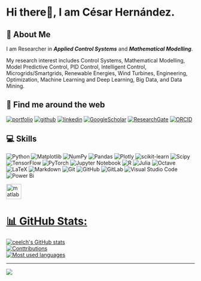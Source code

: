 # Hi there👋, I am César Hernández.

## 🚀 About Me

I am Researcher in ***Applied Control Systems*** and ***Mathematical Modelling***. 

My research interest includes Control Systems, Mathematical Modelling, Model Predictive Control, PID Control, Intelligent Control, Microgrids/Smartgrids, Renewable Energies, Wind Turbines, Engineering, Optimization, Machine Learning and Deep Learning, Big Data, and Data Mining.

## 🔗 Find me around the web

[![portfolio](https://img.shields.io/badge/my_portfolio-000?style=for-the-badge&logo=ko-fi&logoColor=white)](https://ceelch.github.io/CesarHernandezHernandezCV/)
[![github](https://img.shields.io/badge/GitHub-100000?style=for-the-badge&logo=github&logoColor=white)](https://github.com/ceelch)
[![linkedin](https://img.shields.io/badge/linkedin-0A66C2?style=for-the-badge&logo=linkedin&logoColor=white)](https://www.linkedin.com/in/cesar-hernandez-hernandez/)
[![GoogleScholar](https://img.shields.io/badge/Google_Scholar-4285F4?style=for-the-badge&logo=google-scholar&logoColor=white)](https://scholar.google.es/citations?user=WdG8KaMAAAAJ&hl=es)
[![ResearchGate](https://img.shields.io/badge/Research_Gate-00CCBB.svg?&style=for-the-badge&logo=ResearchGate&logoColor=white)](https://www.researchgate.net/profile/Cesar-Hernandez-Hernandez-2)
[![ORCID](https://img.shields.io/badge/orcid-A6CE39?style=for-the-badge&logo=orcid&logoColor=white)](https://orcid.org/0000-0001-8095-9075)

## 💻 Skills

![Python](https://img.shields.io/badge/python-3670A0?style=for-the-badge&logo=python&logoColor=ffdd54)
![Matplotlib](https://img.shields.io/badge/Matplotlib-%23ffffff.svg?style=for-the-badge&logo=Matplotlib&logoColor=black) 
![NumPy](https://img.shields.io/badge/numpy-%23013243.svg?style=for-the-badge&logo=numpy&logoColor=white) 
![Pandas](https://img.shields.io/badge/pandas-%23150458.svg?style=for-the-badge&logo=pandas&logoColor=white) 
![Plotly](https://img.shields.io/badge/Plotly-%233F4F75.svg?style=for-the-badge&logo=plotly&logoColor=white) 
![scikit-learn](https://img.shields.io/badge/scikit--learn-%23F7931E.svg?style=for-the-badge&logo=scikit-learn&logoColor=white) 
![Scipy](https://img.shields.io/badge/SciPy-%230C55A5.svg?style=for-the-badge&logo=scipy&logoColor=%white) 
![TensorFlow](https://img.shields.io/badge/TensorFlow-%23FF6F00.svg?style=for-the-badge&logo=TensorFlow&logoColor=white) 
![PyTorch](https://img.shields.io/badge/PyTorch-%23EE4C2C.svg?style=for-the-badge&logo=PyTorch&logoColor=white) 
![Jupyter Notebook](https://img.shields.io/badge/jupyter-%23FA0F00.svg?style=for-the-badge&logo=jupyter&logoColor=white)
![R](https://img.shields.io/badge/r-%23276DC3.svg?style=for-the-badge&logo=r&logoColor=white)
![Julia](https://img.shields.io/badge/-Julia-9558B2?style=for-the-badge&logo=julia&logoColor=white) 
![Octave](https://img.shields.io/badge/OCTAVE-darkblue?style=for-the-badge&logo=octave&logoColor=fcd683)
![LaTeX](https://img.shields.io/badge/latex-%23008080.svg?style=for-the-badge&logo=latex&logoColor=white) 
![Markdown](https://img.shields.io/badge/markdown-%23000000.svg?style=for-the-badge&logo=markdown&logoColor=white) 
![Git](https://img.shields.io/badge/git-%23F05033.svg?style=for-the-badge&logo=git&logoColor=white) 
![GitHub](https://img.shields.io/badge/github-%23121011.svg?style=for-the-badge&logo=github&logoColor=white) 
![GitLab](https://img.shields.io/badge/gitlab-%23181717.svg?style=for-the-badge&logo=gitlab&logoColor=white)
![Visual Studio Code](https://img.shields.io/badge/Visual%20Studio%20Code-0078d7.svg?style=for-the-badge&logo=visual-studio-code&logoColor=white)
![Power Bi](https://img.shields.io/badge/power_bi-F2C811?style=for-the-badge&logo=powerbi&logoColor=black)

<a href="https://www.mathworks.com/" target="_blank" rel="noreferrer"> <img src="https://upload.wikimedia.org/wikipedia/commons/2/21/Matlab_Logo.png" alt="matlab" width="40" height="40"/>


<!-- ![ceelch's GitHub stats](https://github-readme-stats.vercel.app/api?username=ceelch&show_icons=true&theme=transparent)

![Top Langs](https://github-readme-stats.vercel.app/api/top-langs/?username=ceelch&layout=compact) -->

# 📊 GitHub Stats:

![ceelch's GitHub stats](https://github-readme-stats.vercel.app/api?username=ceelch&theme=dark&hide_border=false&include_all_commits=false&count_private=false)<br/>
![Conttributions](https://github-readme-streak-stats.herokuapp.com/?user=ceelch&theme=dark&hide_border=false)<br/>
![Most used languages](https://github-readme-stats.vercel.app/api/top-langs/?username=ceelch&theme=dark&hide_border=false&include_all_commits=false&count_private=false&layout=compact)

---
[![](https://visitcount.itsvg.in/api?id=ceelch&icon=0&color=1)](https://visitcount.itsvg.in)

<!-- Proudly created with GPRM ( https://gprm.itsvg.in ) -->